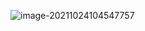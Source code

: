 ![image-20211024104547757](https://cdn.jsdelivr.net/gh/QYHcrossover/blog-imgbed//blogimg/image-20211024104547757.png)